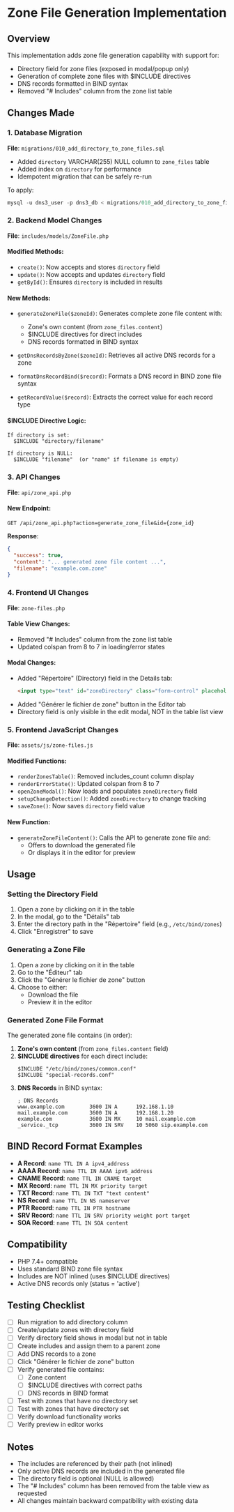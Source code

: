 # Zone File Generation Implementation

## Overview
This implementation adds zone file generation capability with support for:
- Directory field for zone files (exposed in modal/popup only)
- Generation of complete zone files with $INCLUDE directives
- DNS records formatted in BIND syntax
- Removed "# Includes" column from the zone list table

## Changes Made

### 1. Database Migration
**File**: `migrations/010_add_directory_to_zone_files.sql`

- Added `directory` VARCHAR(255) NULL column to `zone_files` table
- Added index on `directory` for performance
- Idempotent migration that can be safely re-run

To apply:
```sql
mysql -u dns3_user -p dns3_db < migrations/010_add_directory_to_zone_files.sql
```

### 2. Backend Model Changes
**File**: `includes/models/ZoneFile.php`

#### Modified Methods:
- `create()`: Now accepts and stores `directory` field
- `update()`: Now accepts and updates `directory` field
- `getById()`: Ensures `directory` is included in results

#### New Methods:
- `generateZoneFile($zoneId)`: Generates complete zone file content with:
  - Zone's own content (from `zone_files.content`)
  - $INCLUDE directives for direct includes
  - DNS records formatted in BIND syntax
  
- `getDnsRecordsByZone($zoneId)`: Retrieves all active DNS records for a zone
  
- `formatDnsRecordBind($record)`: Formats a DNS record in BIND zone file syntax
  
- `getRecordValue($record)`: Extracts the correct value for each record type

#### $INCLUDE Directive Logic:
```
If directory is set:
  $INCLUDE "directory/filename"
  
If directory is NULL:
  $INCLUDE "filename"  (or "name" if filename is empty)
```

### 3. API Changes
**File**: `api/zone_api.php`

#### New Endpoint:
```
GET /api/zone_api.php?action=generate_zone_file&id={zone_id}
```

**Response**:
```json
{
  "success": true,
  "content": "... generated zone file content ...",
  "filename": "example.com.zone"
}
```

### 4. Frontend UI Changes
**File**: `zone-files.php`

#### Table View Changes:
- Removed "# Includes" column from the zone list table
- Updated colspan from 8 to 7 in loading/error states

#### Modal Changes:
- Added "Répertoire" (Directory) field in the Details tab:
  ```html
  <input type="text" id="zoneDirectory" class="form-control" placeholder="Exemple: /etc/bind/zones">
  ```
- Added "Générer le fichier de zone" button in the Editor tab
- Directory field is only visible in the edit modal, NOT in the table list view

### 5. Frontend JavaScript Changes
**File**: `assets/js/zone-files.js`

#### Modified Functions:
- `renderZonesTable()`: Removed includes_count column display
- `renderErrorState()`: Updated colspan from 8 to 7
- `openZoneModal()`: Now loads and populates `zoneDirectory` field
- `setupChangeDetection()`: Added `zoneDirectory` to change tracking
- `saveZone()`: Now saves `directory` field value

#### New Function:
- `generateZoneFileContent()`: Calls the API to generate zone file and:
  - Offers to download the generated file
  - Or displays it in the editor for preview

## Usage

### Setting the Directory Field
1. Open a zone by clicking on it in the table
2. In the modal, go to the "Détails" tab
3. Enter the directory path in the "Répertoire" field (e.g., `/etc/bind/zones`)
4. Click "Enregistrer" to save

### Generating a Zone File
1. Open a zone by clicking on it in the table
2. Go to the "Éditeur" tab
3. Click the "Générer le fichier de zone" button
4. Choose to either:
   - Download the file
   - Preview it in the editor

### Generated Zone File Format

The generated zone file contains (in order):

1. **Zone's own content** (from `zone_files.content` field)
2. **$INCLUDE directives** for each direct include:
   ```
   $INCLUDE "/etc/bind/zones/common.conf"
   $INCLUDE "special-records.conf"
   ```
3. **DNS Records** in BIND syntax:
   ```
   ; DNS Records
   www.example.com        3600 IN A      192.168.1.10
   mail.example.com       3600 IN A      192.168.1.20
   example.com            3600 IN MX     10 mail.example.com
   _service._tcp          3600 IN SRV    10 5060 sip.example.com
   ```

## BIND Record Format Examples

- **A Record**: `name TTL IN A ipv4_address`
- **AAAA Record**: `name TTL IN AAAA ipv6_address`
- **CNAME Record**: `name TTL IN CNAME target`
- **MX Record**: `name TTL IN MX priority target`
- **TXT Record**: `name TTL IN TXT "text content"`
- **NS Record**: `name TTL IN NS nameserver`
- **PTR Record**: `name TTL IN PTR hostname`
- **SRV Record**: `name TTL IN SRV priority weight port target`
- **SOA Record**: `name TTL IN SOA content`

## Compatibility

- PHP 7.4+ compatible
- Uses standard BIND zone file syntax
- Includes are NOT inlined (uses $INCLUDE directives)
- Active DNS records only (status = 'active')

## Testing Checklist

- [ ] Run migration to add directory column
- [ ] Create/update zones with directory field
- [ ] Verify directory field shows in modal but not in table
- [ ] Create includes and assign them to a parent zone
- [ ] Add DNS records to a zone
- [ ] Click "Générer le fichier de zone" button
- [ ] Verify generated file contains:
  - [ ] Zone content
  - [ ] $INCLUDE directives with correct paths
  - [ ] DNS records in BIND format
- [ ] Test with zones that have no directory set
- [ ] Test with zones that have directory set
- [ ] Verify download functionality works
- [ ] Verify preview in editor works

## Notes

- The includes are referenced by their path (not inlined)
- Only active DNS records are included in the generated file
- The directory field is optional (NULL is allowed)
- The "# Includes" column has been removed from the table view as requested
- All changes maintain backward compatibility with existing data
